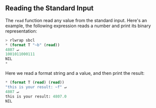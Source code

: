 ## Reading the Standard Input

The `read` function read any value from the standard input. Here's an example, the following expression reads a number and print its binary representation:
```lisp
> rlwrap sbcl
* (format T "~b" (read))
4807 ↵
1001011000111
NIL
*
```
Here we read a format string and a value, and then print the result:
```lisp
* (format T (read) (read))
"this is your result: ~f" ↵
4807 ↵
this is your result: 4807.0
NIL
```
